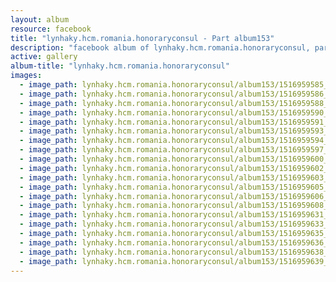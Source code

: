 ```yaml
---
layout: album
resource: facebook
title: "lynhaky.hcm.romania.honoraryconsul - Part album153"
description: "facebook album of lynhaky.hcm.romania.honoraryconsul, part album153."
active: gallery
album-title: "lynhaky.hcm.romania.honoraryconsul"
images:
  - image_path: lynhaky.hcm.romania.honoraryconsul/album153/1516959585_1.jpg
  - image_path: lynhaky.hcm.romania.honoraryconsul/album153/1516959586_2.jpg
  - image_path: lynhaky.hcm.romania.honoraryconsul/album153/1516959588_3.jpg
  - image_path: lynhaky.hcm.romania.honoraryconsul/album153/1516959590_4.jpg
  - image_path: lynhaky.hcm.romania.honoraryconsul/album153/1516959591_8u9a7934.jpg
  - image_path: lynhaky.hcm.romania.honoraryconsul/album153/1516959593_8u9a7936.jpg
  - image_path: lynhaky.hcm.romania.honoraryconsul/album153/1516959594_8u9a7949.jpg
  - image_path: lynhaky.hcm.romania.honoraryconsul/album153/1516959597_8u9a7984.jpg
  - image_path: lynhaky.hcm.romania.honoraryconsul/album153/1516959600_8u9a8013.jpg
  - image_path: lynhaky.hcm.romania.honoraryconsul/album153/1516959602_8u9a8033.jpg
  - image_path: lynhaky.hcm.romania.honoraryconsul/album153/1516959603_8u9a8038.jpg
  - image_path: lynhaky.hcm.romania.honoraryconsul/album153/1516959605_8u9a8062.jpg
  - image_path: lynhaky.hcm.romania.honoraryconsul/album153/1516959606_8u9a8080.jpg
  - image_path: lynhaky.hcm.romania.honoraryconsul/album153/1516959608_8u9a8094.jpg
  - image_path: lynhaky.hcm.romania.honoraryconsul/album153/1516959631_8u9a8112.jpg
  - image_path: lynhaky.hcm.romania.honoraryconsul/album153/1516959633_8u9a8128.jpg
  - image_path: lynhaky.hcm.romania.honoraryconsul/album153/1516959635_8u9a8130.jpg
  - image_path: lynhaky.hcm.romania.honoraryconsul/album153/1516959636_8u9a8148.jpg
  - image_path: lynhaky.hcm.romania.honoraryconsul/album153/1516959638_8u9a8156.jpg
  - image_path: lynhaky.hcm.romania.honoraryconsul/album153/1516959639_8u9a8720.jpg
---
```

